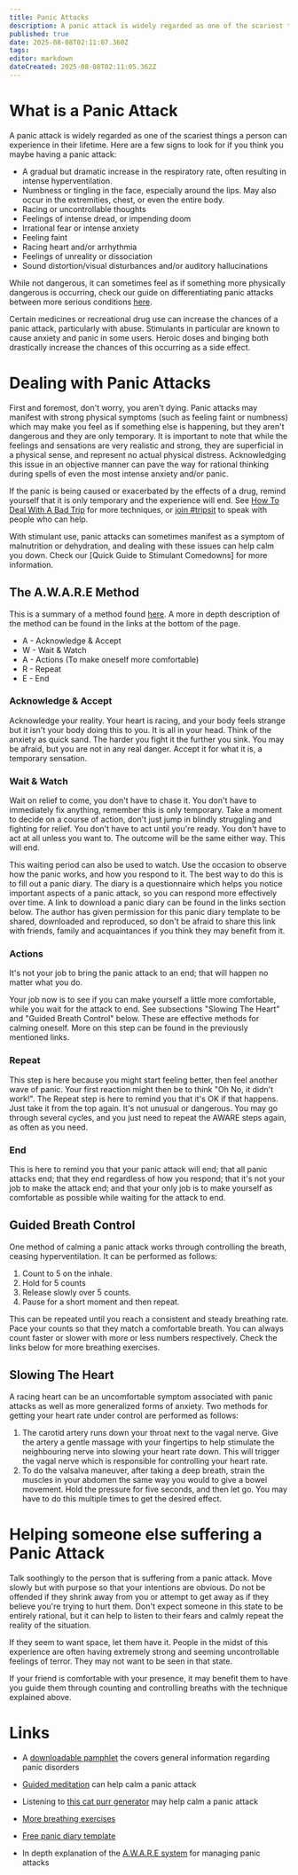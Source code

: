 ```yaml
---
title: Panic Attacks
description: A panic attack is widely regarded as one of the scariest things a person can experience in their lifetime. Here are a few signs to look for if you think you...
published: true
date: 2025-08-08T02:11:07.360Z
tags: 
editor: markdown
dateCreated: 2025-08-08T02:11:05.362Z
---
```


# What is a Panic Attack

A panic attack is widely regarded as one of the scariest things a person can experience in their lifetime. Here are a few signs to look for if you think you maybe having a panic attack:

* A gradual but dramatic increase in the respiratory rate, often resulting in intense hyperventilation.
* Numbness or tingling in the face, especially around the lips. May also occur in the extremities, chest, or even the entire body.
* Racing or uncontrollable thoughts
* Feelings of intense dread, or impending doom
* Irrational fear or intense anxiety
* Feeling faint
* Racing heart and/or arrhythmia
* Feelings of unreality or dissociation
* Sound distortion/visual disturbances and/or auditory hallucinations

While not dangerous, it can sometimes feel as if something more physically dangerous is occurring, check our guide on differentiating panic attacks between more serious conditions [here](/en/guides/overdose#general-information).

Certain medicines or recreational drug use can increase the chances of a panic attack, particularly with abuse. Stimulants in particular are known to cause anxiety and panic in some users. Heroic doses and binging both drastically increase the chances of this occurring as a side effect.

# Dealing with Panic Attacks

First and foremost, don't worry, you aren't dying. Panic attacks may manifest with strong physical symptoms (such as feeling faint or numbness) which may make you feel as if something else is happening, but they aren't dangerous and they are only temporary. It is important to note that while the feelings and sensations are very realistic and strong, they are superficial in a physical sense, and represent no actual physical distress. Acknowledging this issue in an objective manner can pave the way for rational thinking during spells of even the most intense anxiety and/or panic.

If the panic is being caused or exacerbated by the effects of a drug, remind yourself that it is only temporary and the experience will end. See [How To Deal With A Bad Trip](/en/guides/how-to-deal-with-a-bad-trip) for more techniques, or [join #tripsit](http://chat.tripsit.me/) to speak with people who can help.

With stimulant use, panic attacks can sometimes manifest as a symptom of malnutrition or dehydration, and dealing with these issues can help calm you down. Check our [Quick Guide to Stimulant Comedowns] for more information.

## The A.W.A.R.E Method

This is a summary of a method found [here](http://www.anxietycoach.com/). A more in depth description of the method can be found in the links at the bottom of the page.

* A - Acknowledge & Accept
* W - Wait & Watch
* A - Actions (To make oneself more comfortable)
* R - Repeat
* E - End

### Acknowledge & Accept

Acknowledge your reality. Your heart is racing, and your body feels strange but it isn't your body doing this to you. It is all in your head. Think of the anxiety as quick sand. The harder you fight it the further you sink. You may be afraid, but you are not in any real danger. Accept it for what it is, a temporary sensation.

### Wait & Watch

Wait on relief to come, you don't have to chase it. You don't have to immediately fix anything, remember this is only temporary. Take a moment to decide on a course of action, don't just jump in blindly struggling and fighting for relief. You don't have to act until you're ready. You don't have to act at all unless you want to. The outcome will be the same either way. This will end.

This waiting period can also be used to watch. Use the occasion to observe how the panic works, and how you respond to it. The best way to do this is to fill out a panic diary. The diary is a questionnaire which helps you notice important aspects of a panic attack, so you can respond more effectively over time. A link to download a panic diary can be found in the links section below. The author has given permission for this panic diary template to be shared, downloaded and reproduced, so don't be afraid to share this link with friends, family and acquaintances if you think they may benefit from it.

### Actions

It's not your job to bring the panic attack to an end; that will happen no matter what you do.

Your job now is to see if you can make yourself a little more comfortable, while you wait for the attack to end. See subsections "Slowing The Heart" and "Guided Breath Control" below. These are effective methods for calming oneself. More on this step can be found in the previously mentioned links.

### Repeat

This step is here because you might start feeling better, then feel another wave of panic. Your first reaction might then be to think "Oh No, it didn't work!". The Repeat step is here to remind you that it's OK if that happens. Just take it from the top again. It's not unusual or dangerous. You may go through several cycles, and you just need to repeat the AWARE steps again, as often as you need.

### End

This is here to remind you that your panic attack will end; that all panic attacks end; that they end regardless of how you respond; that it's not your job to make the attack end; and that your only job is to make yourself as comfortable as possible while waiting for the attack to end.

## Guided Breath Control

One method of calming a panic attack works through controlling the breath, ceasing hyperventilation. It can be performed as follows:

1. Count to 5 on the inhale.
2. Hold for 5 counts
3. Release slowly over 5 counts.
4. Pause for a short moment and then repeat.

This can be repeated until you reach a consistent and steady breathing rate. Pace your counts so that they match a comfortable breath. You can always count faster or slower with more or less numbers respectively. Check the links below for more breathing exercises.

## Slowing The Heart

A racing heart can be an uncomfortable symptom associated with panic attacks as well as more generalized forms of anxiety. Two methods for getting your heart rate under control are performed as follows:

1. The carotid artery runs down your throat next to the vagal nerve. Give the artery a gentle massage with your fingertips to help stimulate the neighbouring nerve into slowing your heart rate down. This will trigger the vagal nerve which is responsible for controlling your heart rate.
2. To do the valsalva maneuver, after taking a deep breath, strain the muscles in your abdomen the same way you would to give a bowel movement. Hold the pressure for five seconds, and then let go. You may have to do this multiple times to get the desired effect.

# Helping someone else suffering a Panic Attack

Talk soothingly to the person that is suffering from a panic attack. Move slowly but with purpose so that your intentions are obvious. Do not be offended if they shrink away from you or attempt to get away as if they believe you're trying to hurt them. Don't expect someone in this state to be entirely rational, but it can help to listen to their fears and calmly repeat the reality of the situation.

If they seem to want space, let them have it. People in the midst of this experience are often having extremely strong and seeming uncontrollable feelings of terror. They may not want to be seen in that state.

If your friend is comfortable with your presence, it may benefit them to have you guide them through counting and controlling breaths with the technique explained above.

# Links

* A [downloadable pamphlet](http://www.adaa.org/sites/default/files/panic-brochure.pdf) the covers general information regarding panic disorders 

* [Guided meditation](http://www.excelatlife.com/mp3/direct_download.php?file=panic.mp3) can help calm a panic attack 

* Listening to [this cat purr generator](https://purrli.com/) may help calm a panic attack

* [More breathing exercises](http://healthworkscollective.com/frmeital/28833/breathing-exercises-anxiety-how-breathe-your-way-out-your-anxiety-attack)

* [Free panic diary template](http://www.anxietycoach.com/support-files/diary.pdf)

* In depth explanation of the [A.W.A.R.E system](http://www.anxietycoach.com/overcoming-panic-attacks.html) for managing panic attacks